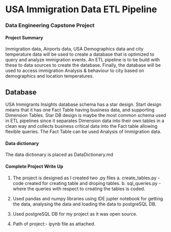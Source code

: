 # USA Immigration Data ETL Pipeline
### Data Engineering Capstone Project

#### Project Summary
Immigration data, Airports data, USA Demographics data and city temperature data will be used to create a database that is optimized to query and analyze immigration events. An ETL pipeline is to be build with these to data sources to create the database. Finally, the database will be used to access immigration Analysis & behaviour to city based on demographics and location temperatures.


## Database

USA Immigrants Insights database schema has a star design. Start design means that it has one Fact Table having business data, and supporting Dimension Tables. Star DB design is maybe the most common schema used in ETL pipelines since it separates Dimension data into their own tables in a clean way and collects business critical data into the Fact table allowing flexible queries.
The Fact Table can be used Analysis of Immigration data.

#### Data dictionary 

The data dictionary is placed as DataDictionary.md

#### Complete Project Write Up
1. The project is designed as I created two .py files 
	a. create_tables.py - code created for creating table and droping tables.
	b. sql_queries.py - where the queries with respect to creating the tables is coded.

2.	Used pandas and numpy libraries using IDE jupter notebook for getting the data, analysing the data and loading the data to postgreSQL DB.

3.	Used postgreSQL DB for my project as it was open source.

4.	Path of project:- ipynb file as attached.